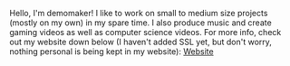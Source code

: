 Hello, I'm demomaker!
I like to work on small to medium size projects (mostly on my own) in my spare time.
I also produce music and create gaming videos as well as computer science videos.
For more info, check out my website down below (I haven't added SSL yet, but don't worry, nothing personal is being kept in my website):
[Website](https://social.demomaker.net)
